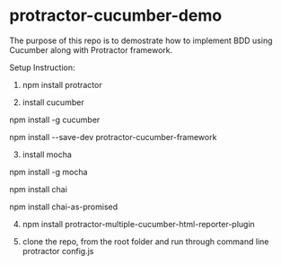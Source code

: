 # protractor-cucumber-demo

The purpose of this repo is to demostrate how to implement BDD using Cucumber along with Protractor framework.

Setup Instruction:

1. npm install protractor

2. install cucumber

npm install -g cucumber

npm install --save-dev protractor-cucumber-framework

3. install mocha

npm install -g mocha

npm install chai

npm install chai-as-promised

4. npm install protractor-multiple-cucumber-html-reporter-plugin

5. clone the repo, from the root folder and run through command line 
protractor config.js
 


